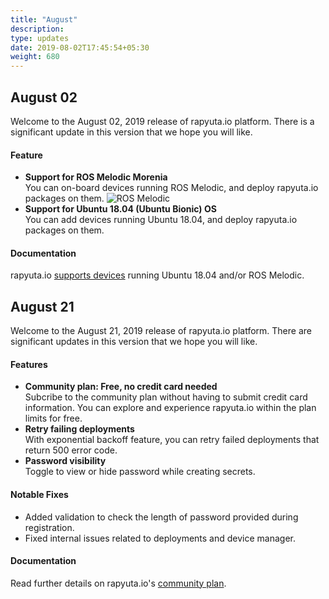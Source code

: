 ```yaml
---
title: "August"
description:
type: updates
date: 2019-08-02T17:45:54+05:30
weight: 680
---
```

## August 02
Welcome to the August 02, 2019 release of rapyuta.io platform.
There is a significant update in this version that
we hope you will like.

#### Feature

* **Support for ROS Melodic Morenia**    
  You can on-board devices running ROS Melodic, and deploy rapyuta.io
  packages on them.
  ![ROS Melodic](/images/updates/ros-melodic.png?classes=border,shadow&width=30pc)
* **Support for Ubuntu 18.04 (Ubuntu Bionic) OS**    
  You can add devices running Ubuntu 18.04, and deploy rapyuta.io
  packages on them.

#### Documentation
rapyuta.io [supports devices](/getting-started/add-new-device/#device-requirements) running Ubuntu 18.04 and/or
ROS Melodic.

## August 21
Welcome to the August 21, 2019 release of rapyuta.io platform.
There are significant updates in this version that we hope you will
like.

#### Features

* **Community plan: Free, no credit card needed**    
  Subcribe to the community plan without having to submit credit card
  information. You can explore and experience rapyuta.io within the
  plan limits for free.
* **Retry failing deployments**    
  With exponential backoff feature, you can retry failed deployments
  that return 500 error code.
* **Password visibility**    
  Toggle to view or hide password while creating secrets.  

#### Notable Fixes

* Added validation to check the length of password provided
  during registration.
* Fixed internal issues related to deployments and device manager.

#### Documentation
Read further details on rapyuta.io's [community plan](/pricing/subscription-plans/#community-plan).